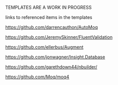 TEMPLATES ARE A WORK IN PROGRESS

links to referenced items in the templates

https://github.com/darrencauthon/AutoMoq

https://github.com/JeremySkinner/FluentValidation

https://github.com/ellerbus/Augment

https://github.com/jonwagner/Insight.Database

https://github.com/garethdown44/nbuilder/

https://github.com/Moq/moq4
